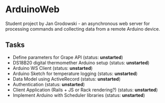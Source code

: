 ArduinoWeb
==========

Student project by Jan Grodowski - an asynchronous web server for processing commands and collecting data from a remote Arduino device.

Tasks
-----

* Define parameters for Grape API (status: **unstarted**)
* DS18B20 digital thermomether Arduino setup (status: **unstarted**)
* Arduino WS Client (status: **unstarted**)
* Arduino Sketch for temperature logging (status: **unstarted**)
* Data Model using ActiveRecord (status: **unstarted**)
* Authentication (status: **unstarted**)
* Client Application (Rails + JS or Rack rendering?) (status: **unstarted**)
* Implement Arduino with Scheduler libraries (status: **unstarted**)
